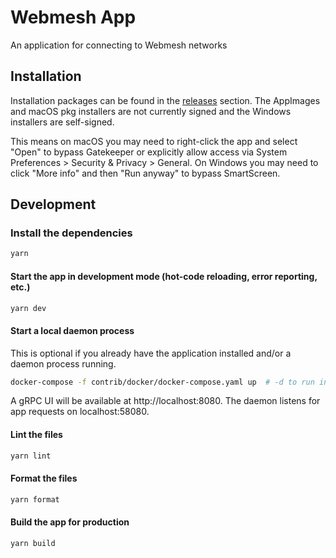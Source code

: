 # Webmesh App

An application for connecting to Webmesh networks

## Installation

Installation packages can be found in the [releases](https://github.com/webmeshproj/webmesh-app/releases) section.
The AppImages and macOS pkg installers are not currently signed and the Windows installers are self-signed.

This means on macOS you may need to right-click the app and select "Open" to bypass Gatekeeper or explicitly allow access via System Preferences > Security & Privacy > General.
On Windows you may need to click "More info" and then "Run anyway" to bypass SmartScreen.

## Development

### Install the dependencies

```bash
yarn
```

#### Start the app in development mode (hot-code reloading, error reporting, etc.)

```bash
yarn dev
```

#### Start a local daemon process

This is optional if you already have the application installed and/or a daemon process running.

```bash
docker-compose -f contrib/docker/docker-compose.yaml up  # -d to run in background
```

A gRPC UI will be available at http://localhost:8080.
The daemon listens for app requests on localhost:58080.

#### Lint the files

```bash
yarn lint
```

#### Format the files

```bash
yarn format
```

#### Build the app for production

```bash
yarn build
```
